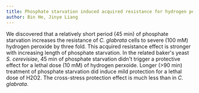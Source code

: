 ```yaml
---
title: Phosphate starvation induced acquired resistance for hydrogen peroxide stress in _C. glabrata_
author: Bin He, Jinye Liang
---
```


We discovered that a relatively short period (45 min) of phosphate starvation increases the resistance of _C. glabrata_ cells to severe (100 mM) hydrogen peroxide by three fold. This acquired resistance effect is stronger with increasing length of phosphate starvation. In the related baker's yeast _S. cerevisiae_, 45 min of phosphate starvation didn't trigger a protective effect for a lethal dose (10 mM) of hydrogen perxoide. Longer (>90 min) treatment of phosphate starvation did induce mild protection for a lethal dose of H2O2. The cross-stress protection effect is much less than in _C. glabrata_.
